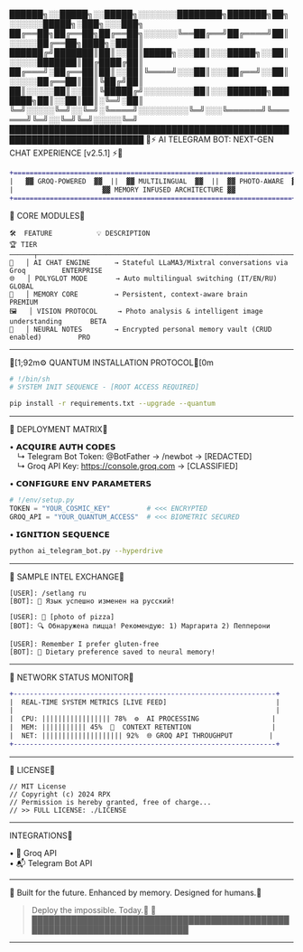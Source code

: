 ██████╗░░█████╗░░█████╗░░░░░░░████████╗███████╗██╗░░░░░░█████╗░███╗░░░███╗
██╔══██╗██╔══██╗██╔══██╗░░░░░░╚══██╔══╝██╔════╝██║░░░░░██╔══██╗████╗░████║
██████╔╝███████║██║░░██║█████╗░░░██║░░░█████╗░░██║░░░░░███████║██╔████╔██║
██╔═══╝░██╔══██║██║░░██║╚════╝░░░██║░░░██╔══╝░░██║░░░░░██╔══██║██║╚██╔╝██║
██║░░░░░██║░░██║╚█████╔╝░░░░░░░░░██║░░░███████╗███████╗██║░░██║██║░╚═╝░██║
╚═╝░░░░░╚═╝░░╚═╝░╚════╝░░░░░░░░░╚═╝░░░╚══════╝╚══════╝╚═╝░░╚═╝╚═╝░░░░░╚═╝
██████████████████████████████████████████████████████████████████████████
🚀⚡ AI TELEGRAM BOT: NEXT-GEN CHAT EXPERIENCE [v2.5.1] ⚡🚀


```diff
+=====================================================================+
|   ▓▓ GROQ-POWERED  ▓▓  ||  ▓▓ MULTILINGUAL  ▓▓  ||  ▓▓ PHOTO-AWARE  ▓▓  |
|                      ▓▓ MEMORY INFUSED ARCHITECTURE ▓▓               |
+=====================================================================+
```

🌌 CORE MODULES

```ansi
🛠️  FEATURE           💡 DESCRIPTION                                             🏆 TIER
──────┬──────────────────────────────────────────────────────────────────────────────
🔮   │ AI CHAT ENGINE      → Stateful LLaMA3/Mixtral conversations via Groq         ENTERPRISE
🌐   │ POLYGLOT MODE       → Auto multilingual switching (IT/EN/RU)                 GLOBAL
📡   │ MEMORY CORE         → Persistent, context-aware brain                        PREMIUM
🖼️   │ VISION PROTOCOL     → Photo analysis & intelligent image understanding       BETA
📝   │ NEURAL NOTES        → Encrypted personal memory vault (CRUD enabled)         PRO
```

---

[1;92m⚙️ QUANTUM INSTALLATION PROTOCOL[0m

```bash
# !/bin/sh
# SYSTEM INIT SEQUENCE - [ROOT ACCESS REQUIRED]

pip install -r requirements.txt --upgrade --quantum
```

---

🚨 DEPLOYMENT MATRIX

• 𝗔𝗖𝗤𝗨𝗜𝗥𝗘 𝗔𝗨𝗧𝗛 𝗖𝗢𝗗𝗘𝗦  
 ↳ Telegram Bot Token: @BotFather → /newbot → [REDACTED]  
 ↳ Groq API Key: https://console.groq.com → [CLASSIFIED]

• 𝗖𝗢𝗡𝗙𝗜𝗚𝗨𝗥𝗘 𝗘𝗡𝗩 𝗣𝗔𝗥𝗔𝗠𝗘𝗧𝗘𝗥𝗦  
```python
# !/env/setup.py
TOKEN = "YOUR_COSMIC_KEY"         # <<< ENCRYPTED
GROQ_API = "YOUR_QUANTUM_ACCESS"  # <<< BIOMETRIC SECURED
```

• 𝗜𝗚𝗡𝗜𝗧𝗜𝗢𝗡 𝗦𝗘𝗤𝗨𝗘𝗡𝗖𝗘  
```bash
python ai_telegram_bot.py --hyperdrive
```

---

🌠 SAMPLE INTEL EXCHANGE

```text
[USER]: /setlang ru
[BOT]: 🚀 Язык успешно изменен на русский!

[USER]: 📸 [photo of pizza]
[BOT]: 🔍 Обнаружена пицца! Рекомендую: 1) Маргарита 2) Пепперони

[USER]: Remember I prefer gluten-free
[BOT]: 💾 Dietary preference saved to neural memory!
```

---

📡 NETWORK STATUS MONITOR

```diff
+-----------------------------------------------------------------+
|  REAL-TIME SYSTEM METRICS [LIVE FEED]                           |
|                                                                 |
|  CPU: ||||||||||||||||| 78%  ⚙️  AI PROCESSING                  |
|  MEM: ||||||||||| 45%  📡  CONTEXT RETENTION                    |
|  NET: |||||||||||||||||||| 92%  🌐 GROQ API THROUGHPUT         |
+-----------------------------------------------------------------+
```

---

📜 LICENSE

```text
// MIT License
// Copyright (c) 2024 RPX
// Permission is hereby granted, free of charge...
// >> FULL LICENSE: ./LICENSE
```

---

INTEGRATIONS

• 🔗 Groq API  
• 📬 Telegram Bot API

---

🧠 Built for the future. Enhanced by memory. Designed for humans.
> Deploy the impossible. Today. 🚀  
██████████████████████████████████████████████████████████████████████████
---
